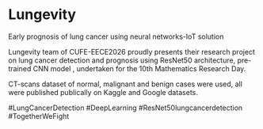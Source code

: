 # Lungevity
Early prognosis of lung cancer using neural networks-IoT solution

Lungevity team of CUFE-EECE2026 proudly presents their research project on lung cancer detection and prognosis using ResNet50 architecture, pre-trained CNN model , undertaken for the 10th Mathematics Research Day.

CT-scans dataset of normal, malignant and benign cases were used, all were published publically on Kaggle and Google datasets.


#LungCancerDetection #DeepLearning #ResNet50lungcancerdetection #TogetherWeFight
